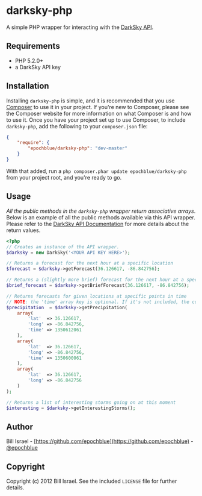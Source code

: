 darksky-php
===========

A simple PHP wrapper for interacting with the [DarkSky API](https://developer.darkskyapp.com/docs).


Requirements
------------

 * PHP 5.2.0+
 * a DarkSky API key


Installation
------------

Installing `darksky-php` is simple, and it is recommended that you use [Composer](http://getcomposer.org/) to
use it in your project. If you're new to Composer, please see the Composer website for more information on what
Composer is and how to use it. Once you have your project set up to use Composer, to include `darksky-php`, add
the following to your `composer.json` file:

```json
{
    "require": {
        "epochblue/darksky-php": "dev-master"
    }
}
```

With that added, run a `php composer.phar update epochblue/darksky-php` from your project root, and you're
ready to go.


Usage
-----

_All the public methods in the `darksky-php` wrapper return associative arrays_.
Below is an example of all the public methods available via this API wrapper.
Please refer to the [DarkSky API Documentation](https://developer.darkskyapp.com/docs) for more
details about the return values.

```php
<?php
// Creates an instance of the API wrapper.
$darksky = new DarkSky('<YOUR API KEY HERE>');

// Returns a forecast for the next hour at a specific location
$forecast = $darksky->getForecast(36.126617, -86.842756);

// Returns a (slightly more brief) forecast for the next hour at a specific location
$brief_forecast = $darksky->getBriefForecast(36.126617, -86.842756);

// Returns forecasts for given locations at specific points in time
// NOTE: the 'time' array key is optional. If it's not included, the current time will be used.
$precipitation  = $darksky->getPrecipitation(
    array(
        'lat'  => 36.126617,
        'long' => -86.842756,
        'time' => 1350612061
    ),
    array(
        'lat'  => 36.126617,
        'long' => -86.842756,
        'time' => 1350600061
    ),
    array(
        'lat'  => 36.126617,
        'long' => -86.842756
    )
);

// Returns a list of interesting storms going on at this moment
$interesting = $darksky->getInterestingStorms();
```

Author
------

Bill Israel - [https://github.com/epochblue](https://github.com/epochblue) - [@epochblue](http://twitter.com/epochblue)

Copyright
---------

Copyright (c) 2012 Bill Israel. See the included `LICENSE` file for further details.